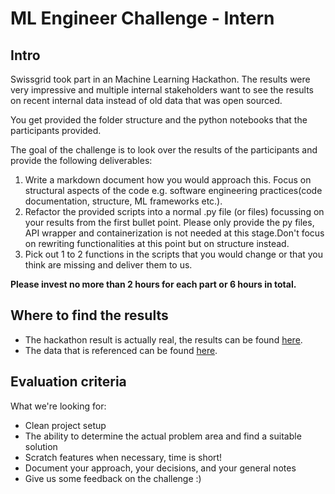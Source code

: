 # ML Engineer Challenge - Intern

## Intro

Swissgrid took part in an Machine Learning Hackathon.
The results were very impressive and multiple internal stakeholders want to see the results on recent internal data instead of old data that was open sourced.

You get provided the folder structure and the python notebooks that the participants provided.

The goal of the challenge is to look over the results of the participants and provide the following deliverables:

1. Write a markdown document how you would approach this.
Focus on structural aspects of the code e.g. software engineering practices(code documentation, structure, ML frameworks etc.).
2. Refactor the provided scripts into a normal .py file (or files) focussing on your results from the first bullet point. Please only provide the py files, API wrapper and containerization is not needed at this stage.Don't focus on rewriting functionalities at this point but on structure instead.
3. Pick out 1 to 2 functions in the scripts that you would change or that you think are missing and deliver them to us.

**Please invest no more than 2 hours for each part or 6 hours in total.**

## Where to find the results

* The hackathon result is actually real, the results can be found [here](https://github.com/Swissgrid-AG-External/energydatahackdays23/tree/d5f88f3ff117ffcaafd43167e6357f7a5bfbc4a2/group3).
* The data that is referenced can be found [here](https://github.com/Swissgrid-AG-External/energydatahackdays23/tree/d5f88f3ff117ffcaafd43167e6357f7a5bfbc4a2/data).

## Evaluation criteria

What we're looking for:

* Clean project setup
* The ability to determine the actual problem area and find a suitable solution
* Scratch features when necessary, time is short!
* Document your approach, your decisions, and your general notes
* Give us some feedback on the challenge :)
